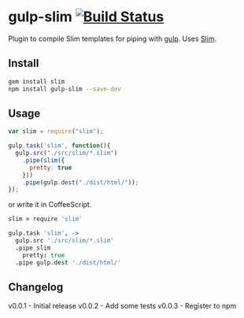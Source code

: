 # gulp-slim [![Build Status](https://travis-ci.org/cognitom/gulp-slim.svg?branch=master)](https://travis-ci.org/cognitom/gulp-slim)

Plugin to compile Slim templates for piping with [gulp](https://github.com/wearefractal/gulp). Uses [Slim](http://slim-lang.com/).


## Install

```bash
gem install slim
npm install gulp-slim --save-dev
```


## Usage

```javascript
var slim = require("slim");

gulp.task('slim', function(){
  gulp.src("./src/slim/*.slim")
    .pipe(slim({
      pretty: true
    }))
    .pipe(gulp.dest("./dist/html/"));
});
```

or write it in CoffeeScript.

```coffeescript
slim = require 'slim'

gulp.task 'slim', ->
  gulp.src './src/slim/*.slim'
  .pipe slim
    pretty: true
  .pipe gulp.dest './dist/html/'
```


## Changelog

v0.0.1 - Initial release
v0.0.2 - Add some tests
v0.0.3 - Register to npm

